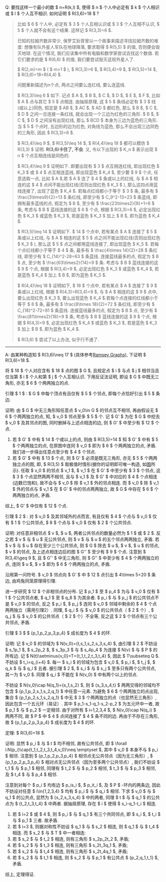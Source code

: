 Q: 要找这样一个最小的数 $ n=R(k,l) $, 使得 $ n $ 个人中必定有 $ k $ 个人相识或 $ l $ 个人互不相识. 如何证明 $ R(3,6)=18 $ ?

> 比如 $ 6 $ 个人中, 必定有 $ 3 $ 个人互相认识或 $ 3 $ 个人互相不认识, $ 5 $ 个人就不会有这个结果. 这样记 $ R(3,3)=6 $.
> 
> 已知的拉姆齐数非常少, 保罗艾狄胥曾以一个故事来描述寻找拉姆齐数的难度: 想像有队外星人军队在地球降落, 要求取得 $ R(5,5) $ 的值, 否则便会毁灭地球. 在这个情况, 我们应该集中所有电脑和数学家尝试去找这个数值. 若它们要求的是 $ R(6,6) $ 的值, 我们要尝试毁灭这班外星人了. 
> 
> $ R(2,m)=m $ ( $ m>1 $ ), $ R(3,3)=6 $, $ R(3,4)=9 $, $ R(3,5)=14 $, $ R(3,6)=18=R(4,4) $. 
> 
> 问题重新描述为n个点, 两点之间要么连红线, 要么连蓝线.
> 
> $ R(3,3)\leq 6 $ 如下. 记点 $ A $, $ B $, $ C $, $ D $, $ E $, $ F $, 比如 $ A $ 点与其它 $ 5 $ 点相连. 由抽屉原理, 这 $ 5 $ 条线必定有 $ 3 $ 线(或以上)同色, 假定是 $ AB $, $ AC $, $ AD $ 都红色, 那么 $ B $, $ C $, $ D $ 之间一旦连接一条红线, 就会出现一个三边为红色的三角形. $ B $, $ C $, $ D $ 之间没有出现红线, 那么 $ BCD $ 本身为三边为蓝色的三角形.
> 当 $ 5 $ 个点时, 五边形的边为红色, 对角线为蓝色, 那么不会出现三边同色的三角形, 因此 $ R(3,3)=6 $.
> 
> $ R(3,4)\leq 9 $, $ R(3,5)\leq 14 $, $ R(4,4)\leq 18 $ 都可以模仿 $ R(3,3) $ 证明. **R(3,6)卡住了, 不会**. 又, 令以下出现的 $ K_n $ 表示出现 $ n $ 个点互相连线是同色的.
> 
> $ R(3,4)\leq 9 $ 证明如下. 即要出现有 $ 3 $ 点互相连红线, 即出现红色 $ K_3 $ 或 $ 4 $ 点互相连蓝线, 即出现蓝色 $ K_4 $, 至少要 $ 9 $ 个点, 任意选取一点, 比如 $ A $,若 $ A $ 连了 $ 4 $ 条或以上的红线, 与 $ A $ 相连的这 $ 4 $ 点间不能出现红线(否则出现红色 $ K_3 $ ), 那么这四点用蓝线连接了, 出现了蓝色 $ K_4 $. 若每点红线都小于等于 $ 3 $ 条, 最多有 $ \frac{3\times9}{2}=13 $ 条红线, 即至少有 $ C_9^2-13=23 $ 条蓝线, 即拥有最多蓝线的点, 假定为 $ B $, 至少有 $ \frac{23\times2}{9}+1=6 $ 条, 考虑与 $ B $ 蓝线连接的这 $ 6 $ 个点, 根据 $ R(3,3)=6 $, 必定出现红色 $ K_3 $ 或蓝色 $ K_3 $, 若是蓝色 $ K_3 $ 加上 $ B $, 即为蓝色 $ K_4 $.
> 
> $ R(3,5)\leq 14 $ 证明如下. $ 14 $ 个点中, 若有某点 $ A $ 连接了 $ 5 $ 条或以上红线, 与 $ A $ 相连的这 $ 5 $ 点之间不能出现红线(否则出现红色 $ K_3 $ ), 那么这 $ 5 $ 点之间都用蓝线连接了, 即出现蓝色 $ K_5 $. 若每个点红线都小于等于 $ 4 $ 条, 最多有 $ \frac{4\times 14}{2}=28 $ 条红线, 即至少有 $ C_{14}^2-28=63 $ 条蓝线. 连接蓝线最多的点, 假定为 $ B $ 点, 至少有 $ \frac{63\times2}{14}=9 $ 条. 考虑与 $ B $ 蓝线连接的这 $ 9 $ 个点, 根据 $ R(3,4)=9 $, 必定出现红色 $ K_3 $ 或蓝色 $ K_4 $, 若是蓝色 $ K_4 $ 加上 $ B $, 即为蓝色 $ K_5 $.
> 
> $ R(4,4)\leq 18 $ 证明如下, $ 18 $ 个点中, 若有某点 $ A $ 连接了 $ 9 $ 条或以上红线, 根据 $ R(4,3)=R(3,4)=9 $, 与 $ A $ 相连的这 $ 9 $ 点中, 要么出现红色 $ K_3 $, 要么出现蓝色 $ K_4 $.若每个点连接的红线都小于等于 $ 8 $ 条, 最多有 $ \frac{8\times 18}{2}=72 $ 条红线, 即至少有 $ C_{18}^2-72=81 $ 条蓝线. 连接蓝线最多的点, 假定为 $ B $ 点, 至少有 $ \frac{81\times2}{18}=9 $ 条, 考虑与 $ B $ 蓝线连接的这 $ 9 $ 个点, 根据 $ R(4,3)=9 $, 必定出现红色 $ K_4 $ 或蓝色 $ K_3 $, 若是蓝色 $ K_3 $ 加上 $ B $, 即为蓝色 $ K_4 $.
> 
> $ R(3,6) $ 尝试了以上办法, 似乎行不通了.

***

A: 由某种构造知 $ R(3,6)\neq 17 $ (具体参考[Ramsey Graphs](http://users.cecs.anu.edu.au/~bdm/data/ramsey.html)), 下证明 $ R(3,6)=18 $. 

将 $ 18 $ 个人对应含有 $ 18 $ 点的图 $ G $, 且规定点 $ i $ 与点 $ j $ 相邻当且仅当第 $ i $ 个人和第 $ j $ 个人互相认识. 下用反证法证明, 即设 $ G $ 中既无三角形, 亦无 $ 6 $ 个两两独立的点. 

引理 $ 1 $ :  $ G $ 中每个顶点有且仅有 $ 5 $ 个邻点, 即每个点恰好引出 $ 5 $ 条边. 

证明: 由 $ G $ 中无三角形知任意点 $ v_0\in G $ 的邻点互不相邻, 再由假设无 $ 6 $ 个两两独立的点, 知, $ v_0 $ 邻点至多 $ 5 $ 个. 记 $ G' $ 为在 $ G $ 中挖去 $ v_0 $ 及其邻点的图, 同时删掉与上述点相连的边, 则 $ G' $ 中至少有 $ 12 $ 个点. 

1. 若 $ G' $ 中有 $ 14 $ 个或以上的点, 则由 $ R(3,5)=14 $ 知 $ G' $ 中有 $ 5 $ 个两两独立的点, 在原图中连同 $ v_0 $ 即为 $ 6 $ 个两两独立的点, 矛盾. 我们进一步得出任意点至少有 $ 4 $ 个邻点. 
2. 若 $ G' $ 中有 $ 13 $ 个点, 则 $ G' $ 必须是既无三角形, 亦无 $ 5 $ 个两两独立点的图, 即, $ R(3,5) $ 取极值时情形(据你的证明即可唯一构造, 如[图](http://www.cut-the-knot.org/arithmetic/combinatorics/Ramsey53c.gif)所示). 任取 $ v_0 $ 的邻点 $ v_1 $, $ v_1 $ 在 $ G' $ 中至少有 $ 3 $ 个邻点, 这 $ 3 $ 个点显然两两不相邻, 且与 $ v_1 $ 及 $ G' $ 中对应的 $ 4 $ 个点相连(边数已饱和), 故不会与 $ v_0 $ 除 $ v_1 $ 外的邻点相连. 而 $ v_0 $ 除 $ v_1 $ 外的邻点与 $ v_1 $ 在 $ G' $ 中的邻点两两独立, 故 $ G $ 中存在 $ 6 $ 个两两独立的点, 矛盾. 

综上, $ G' $ 中仅有 $ 12 $ 个点. 

引理 $ 2 $ :  对 $ v_0 $ 及其邻域外的点而言, 有且仅有 $ 4 $ 个点与 $ v_0 $ 仅有 $ 1 $ 个公共邻点, $ 8 $ 个点与 $ v_0 $ 仅有 $ 2 $ 个公共邻点. 

证明: 对任意非相邻点 $ v $, $ u $, 两者公共邻点的数量必然为 $ 1 $ 或 $ 2 $. 反之若 $ v $ 与 $ u $ 无公共邻点, 则 $ v $ 与 $ u $ 的五个邻点两两独立, 矛盾. 若 $ v $ 与 $ u $ 存在至少三个公共邻点, 则 $ G $ 除去 $ u $, $ v $, $ u $ 的邻点, $ v $ 的邻点, 及上述点相连边后的图 $ G'' $ 至少有 $ 9 $ 个点. 注意到 $ R(3,4)\geq 9 $, 且 $ G'' $ 中无三角形, 则 $ G'' $ 中至少有 $ 4 $ 个两两独立的点, 连同 $ u $, $ v $ 即为 $ 6 $ 个两两独立的点, 矛盾. 

沿用第一问符号. $ v_0 $ 邻点向 $ G' $ 中 $ 12 $ 点引出 $ 4\times 5=20 $ 条边, 由鸡兔同笼原理得引理. 

进一步研究 $ 12 $ 个非相邻点的分布. 记 $ p_1 $ 至 $ p_4 $ 为与 $ v_0 $ 仅有 $ 1 $ 个公共邻点者, $ q_1 $ 至 $ q_8 $ 为其余者. $ p_i $ 与 $ p_j $ 的公共邻点不是 $ v_0 $ 的邻点, 反之 $ p_i $,  $ p_j $ 连同 $ v_0 $ 邻域中剩余的 $ 4 $ 个点两两独立（需用引理2）. 同理, $ q_i $ 与 $ v_0 $ 的公共邻点（ $ 2 $ 个）,  $ q_j $ 与 $ v_0 $ 的公共邻点（ $ 2 $ 个）不全等, 反之这 $ 2 $ 个邻点有三个公共邻点, 矛盾. 

引理 $ 3 $  $ \{p_1,p_2,p_3,p_4\} $ 成长度为 $ 4 $ 的环. 

证明: 记 $ v_0 $ 的邻域为 $ N(v_0)=\{t,s_1,s_2,s_3,s_4\} $, 由引理 $ 2 $ 不妨设 $ s_1p_1 $,  $ s_2p_2 $,  $ s_3p_3 $ 与 $ s_4p_4 $ 为连接 $ N(v) $ 与 $ P $ 的所有边. 记 $ N(t)\setminus\{v_0\}=T=\{t_1,t_2,t_3,t_4\} $, 因此 $ T\subseteq Q $. 不妨设 $ t_i=q_{i+4} $. 每一 $ s_i $ 的邻域为包含 $ v_0 $,  $ p_i $,  $ t_j $,  $ q_k $ 与 $ q_l $ 五者. 据引理 $ 2 $, $ s_i $ 与 $ s_j $ 至多只有两个公共邻点, 其一为 $ v_0 $. 同理 $ q_i $ 不能在 $ N(v_0) $ 中有两个以上的邻点. 

不妨设 $ N(v_0)\cap N(q_1)=\{s_1,s_2\} $, 则 $ \{s_3,s_4,t\} $ 两两交得的邻域均不包含 $ \{p_1,p_2,s_1,s_2,q_1\} $ 中任意一元素. 为避免 $ 6 $ 个两两独立的点出现, 集合 $ \{p_1,p_2,s_1,s_2,q_1\} $ 中无 $ 3 $ 个两两独立的点（也显然无三角形）, 因此包含一个五元环（易证）. 其中 $ p_1-s_1-q_1-s_2-p_2 $ 为五元环中一者, 故 $ p_1 $ 与 $ p_2 $ 一定相邻. 由于对所有 $ i=1,2,3,4 $, $ N(v_0)\cap N(q_i) $ 两两不同, 故 $ P $ 中 $ 4 $ 点间连接了 $ 4 $ 条不同的边. 再由于不存在三角形, 故 $ \{p_1,p_2,p_3,p_4\} $ 成长度为 $ 4 $ 的环. 

定理:  $ R(3,6)=18 $. 

证明: 显然 $ p_i $ 与 $ t $ 均不相邻, 故有公共邻点, 即 $ \forall i:N(p_i)\cap\{t_1,t_2,t_3,t_4,v_0\}\neq \emptyset $, 其中 $ v_0 $ 本身不与 $ p_i $ 相邻. 注意到 $ \{p_1,p_2,p_3,p_4\} $ 相邻点无公共邻点（因为无三角形）, $ \{p_1,p_2,p_3,p_4\} $ 相对点无公共邻点（因为至多两个公共邻点）, 我们不妨设 $ t_1 $ 与 $ p_1 $ 相邻, 同理有 $ t_2 $ 与 $ p_2 $ 相邻,  $ t_3 $ 与 $ p_3 $ 相邻, 及 $ t_4 $ 与 $ p_4 $ 相邻. 

注意到对每个 $ p_i $ 均有边 $ p_is_i $, $ p_it_i $, 及 $ P $ -环内的两条边, 因此不妨设对任意 $ i\in\{1,2,3,4\} $ 均有 $ p_i $ 与 $ q_i $ 相邻. 下求 $ v_0 $ 与 $ q_1 $ 的公共点, 显然为 $ \{s_2,s_3,s_4\} $ 中的两者, 同理 $ t $ 与 $ q_1 $ 的公共点为 $ \{t_2,t_3,t_4\} $ 中两者. 据抽屉原理, 存在 $ i $ 使得 $ s_i-q_1-t_i $ 相连. 

1. 若 $ i=2 $ 或 $ 4 $, 则 $ p_i $ 与 $ q_1 $ 有三个共同邻点, 即 $ s_i $,  $ t_i $ 与 $ p_1 $ 三者. 故矛盾. 
2. 若 $ i=3 $, 则据对称性不妨设 $ q_1 $ 与 $ s_2 $ 相连, 则 $ q_1 $ 与 $ t_4 $ 相连. 而 $ s_2 $ 与 $ T $ 中一者相连: 
3. 若 $ s_2 $ 与 $ t_2 $ 相连, 则有三角形 $ s_2p_2t_2 $, 矛盾;
4. 若 $ s_2 $ 与 $ t_3 $ 相连, 则有三角形 $ s_2t_3q_1 $, 矛盾;
5. 若 $ s_2 $ 与 $ t_4 $ 相连, 则有三角形 $ s_2t_4q_1 $, 矛盾;
6. 若 $ s_2 $ 与 $ t_1 $ 相连, 则 $ s_2 $ 与 $ p_1 $ 有公共点 $ \{p_2,q_1,t_1\} $, 矛盾. 


综上,  定理得证. 

